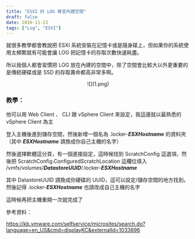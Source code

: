 ```yaml
---
title: "ESXI 的 LOG 移至內建空間"
draft: false
date: 2016-11-23
tags: ["Log", "ESXI"]
---
```



就很多教學都會教說把 ESXI 系統安裝在記憶卡或是隨身碟上，但如果你的系統使用太頻繁就有可能會讓 LOG 把記憶卡的存取次數快速耗盡。

所以我個人都會習慣把 LOG 放在內建的空間中，除了空間會比較大以外更重要的是傳統硬碟或是 SSD 的存取壽命都高非常多啊。

<!--more-->

<center>
![](1.png)
</center>




### 教學：

他可以用 Web Client 、 CLI 跟 vSphere Client 來設定，我這邊就以最熟悉的 vSphere Client 為主

登入主機後進到儲存空間，然後新增一個名為 .locker-***ESXHostname*** 的資料夾（其中 ***ESXHostname*** 請換成你自己主機的名字）

然後選擇軟體這分頁，有一個進接設定，這時候找到 ScratchConfig 這選項，然後把 ScratchConfig.ConfiguredScratchLocation 這欄位填入 /vmfs/volumes/***DatastoreUUID***/.locker-***ESXHostname***

其中 DatastoreUUID 請換成你硬碟的 UUID，這可以設定/儲存空間的地方找到。然後記得 .locker-***ESXHostname*** 也請改成自己主機的名字

這時候再把主機重開一次就完成了

參考資料：

https://kb.vmware.com/selfservice/microsites/search.do?language=en_US&cmd=displayKC&externalId=1033696





